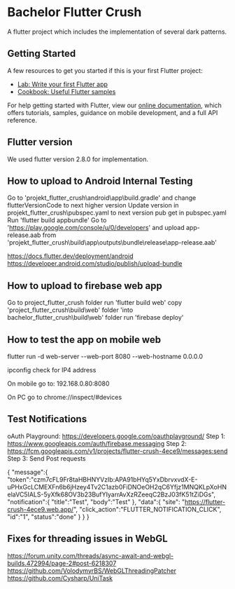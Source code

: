 # Bachelor Flutter Crush

A flutter project which includes the implementation of several dark patterns.

## Getting Started

A few resources to get you started if this is your first Flutter project:

- [Lab: Write your first Flutter app](https://flutter.dev/docs/get-started/codelab)
- [Cookbook: Useful Flutter samples](https://flutter.dev/docs/cookbook)

For help getting started with Flutter, view our
[online documentation](https://flutter.dev/docs), which offers tutorials,
samples, guidance on mobile development, and a full API reference.

## Flutter version

We used flutter version 2.8.0 for implementation.

## How to upload to Android Internal Testing

Go to 'projekt_flutter_crush\android\app\build.gradle' and change
flutterVersionCode to next higher version
Update version in projekt_flutter_crush\pubspec.yaml to next version
pub get in pubspec.yaml
Run 'flutter build appbundle'
Go to 'https://play.google.com/console/u/0/developers' and upload app-release.aab from
'projekt_flutter_crush\build\app\outputs\bundle\release\app-release.aab'

https://docs.flutter.dev/deployment/android
https://developer.android.com/studio/publish/upload-bundle

## How to upload to firebase web app

Go to project_flutter_crush folder
run 'flutter build web'
copy 'project_flutter_crush\build\web' folder 'into bachelor_flutter_crush\build\web' folder
run 'firebase deploy'

## How to test the app on mobile web

flutter run -d web-server --web-port 8080 --web-hostname 0.0.0.0

ipconfig check for IP4 address

On mobile go to: 192.168.0.80:8080

On PC go to chrome://inspect/#devices

## Test Notifications

oAuth Playground:
https://developers.google.com/oauthplayground/
Step 1: https://www.googleapis.com/auth/firebase.messaging
Step 2: https://fcm.googleapis.com/v1/projects/flutter-crush-4ece9/messages:send
Step 3: Send Post requests

{
    "message":{
        "token":"czm7cFL9Fr8taHBHNYVzIb:APA91bHYq5YxDbrvxvdX-E-uPHxGcLCMEXFn6b6jHzey4Tv2C1azb0FiDNOeOH2qC6Yfjz1MNQKLpXoHNelaVC5IALS-5yXfk68OV3b23BufYIyarrAvXzRZeeqC2BzJ03fK51tZiDGs",
        "notification":{
            "title":"Test",
            "body":"Test"
        },
        "data":{
            "site": "https://flutter-crush-4ece9.web.app/",
            "click_action":"FLUTTER_NOTIFICATION_CLICK",
            "id":"1",
            "status":"done"
        }
    }
}

## Fixes for threading issues in WebGL
https://forum.unity.com/threads/async-await-and-webgl-builds.472994/page-2#post-6218307
https://github.com/VolodymyrBS/WebGLThreadingPatcher
https://github.com/Cysharp/UniTask